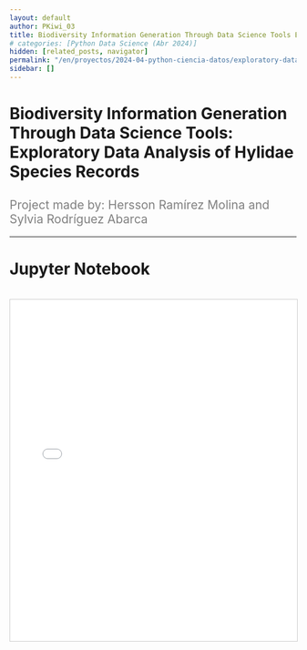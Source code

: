 ```yaml
---
layout: default
author: PKiwi_03
title: Biodiversity Information Generation Through Data Science Tools Exploratory Data Analysis of Hylidae Species Records
# categories: [Python Data Science (Abr 2024)]
hidden: [related_posts, navigator]
permalink: "/en/proyectos/2024-04-python-ciencia-datos/exploratory-data-analysis-hylidae.html"
sidebar: []
---
```


# Biodiversity Information Generation Through Data Science Tools: Exploratory Data Analysis of Hylidae Species Records
<h2 style="color: gray; font-weight: normal;">
Project made by:  Hersson Ramírez Molina and Sylvia Rodríguez Abarca
</h2>

---
# Jupyter Notebook

<br>

<iframe 
    src="/assets/html/hersson_ramirez.html" 
    width="100%" 
    height="600" 
    style="border: 1px solid #ccc;"
></iframe>